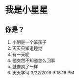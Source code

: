 # 我是小星星 #
## 你是？ ##
1. 小明是一个笨孩子
2. 天天只知道睡觉
3. 有一天呢
4. 他突然不知道怎么回事
5. 就像疯了一样
6. 天天学习
3/22/2016 9:18:16 PM 
